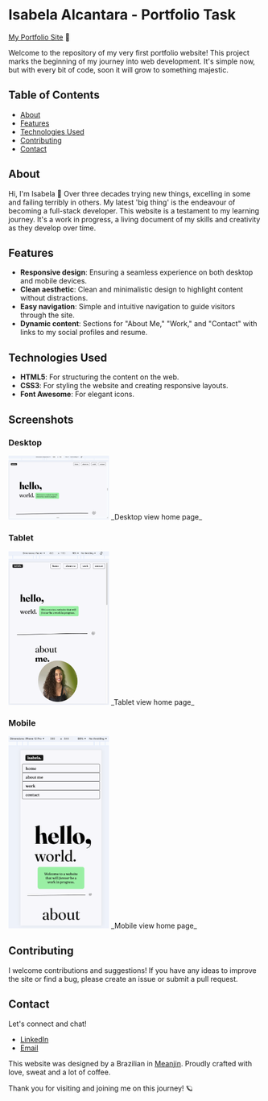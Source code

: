 # Isabela Alcantara - Portfolio Task

[My Portfolio Site](https://isabelaalcantara1.github.io/) 👾

Welcome to the repository of my very first portfolio website! This project marks the beginning of my journey into web development. It's simple now, but with every bit of code, soon it will grow to something majestic.

## Table of Contents

- [About](#about)
- [Features](#features)
- [Technologies Used](#technologies-used)
- [Contributing](#contributing)
- [Contact](#contact)

## About

Hi, I'm Isabela 👋 Over three decades trying new things, excelling in some and failing terribly in others. My latest 'big thing' is the endeavour of becoming a full-stack developer. This website is a testament to my learning journey. It's a work in progress, a living document of my skills and creativity as they develop over time.

## Features

- **Responsive design**: Ensuring a seamless experience on both desktop and mobile devices.
- **Clean aesthetic**: Clean and minimalistic design to highlight content without distractions.
- **Easy navigation**: Simple and intuitive navigation to guide visitors through the site.
- **Dynamic content**: Sections for "About Me," "Work," and "Contact" with links to my social profiles and resume.

## Technologies Used

- **HTML5**: For structuring the content on the web.
- **CSS3**: For styling the website and creating responsive layouts.
- **Font Awesome**: For elegant icons.

  
## Screenshots

### Desktop
<img src="media/Desktop_home.png" alt="Desktop home page" width="200" />
_Desktop view home page_

### Tablet 
<img src="media/Tablet_home.png" alt="Tablet home page" width="200" />
_Tablet view home page_

### Mobile 
<img src="media/Mobile_home.png" alt="Mobile home page" width="200" />
_Mobile view home page_

## Contributing

I welcome contributions and suggestions! If you have any ideas to improve the site or find a bug, please create an issue or submit a pull request.


## Contact

Let's connect and chat!

- [LinkedIn](https://www.linkedin.com/in/isabela-alcantara)
- [Email](mailto:isabela.iar01@gmail.com)

This website was designed by a Brazilian in [Meanjin](https://www.turrbal.com.au/our-story). Proudly crafted with love, sweat and a lot of coffee.


Thank you for visiting and joining me on this journey! 🪐
